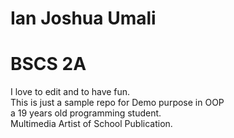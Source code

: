 # Ian Joshua Umali 
# BSCS 2A
I love to edit and to have fun. <br>
This is just a sample repo for Demo purpose in OOP 
<br> a 19 years old programming student.
<br> Multimedia Artist of School Publication.
